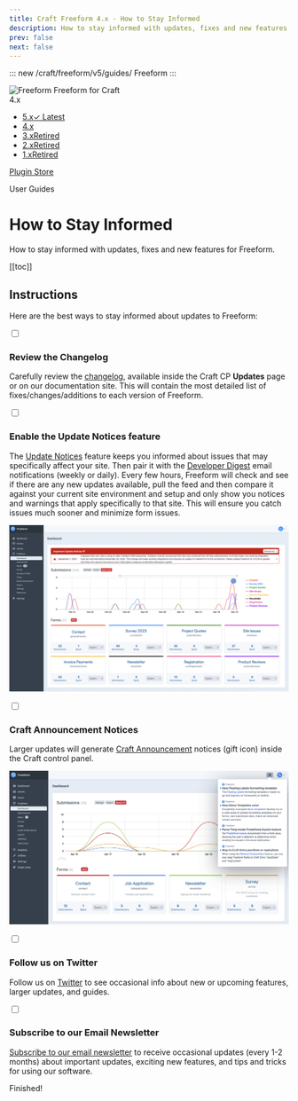 ```yaml
---
title: Craft Freeform 4.x - How to Stay Informed
description: How to stay informed with updates, fixes and new features for Freeform.
prev: false
next: false
---
```


<meta property="og:image" content="https://docs.solspace.com/extras/social/craft/freeform/freeform.png" />

::: new /craft/freeform/v5/guides/
Freeform
:::

<div id="pr-heading">
    <img src="https://docs.solspace.com/extras/icons/products/freeform-icon.png" alt="Freeform" class="pr-image">
    <span class="pr-name">Freeform</span>
    <span class="pr-category">for Craft</span>
    <div class="pr-v-wrapper">
        <div class="pr-v">
            <span class="pr-v-v">4.x</span>
            <span class="pr-v-arrow arrow down"></span>
        </div>
        <ul class="pr-v-list">
            <li><a href="/craft/freeform/v5/">5.x<span class="pr-v-type pr-latest">✓ Latest</span></a></li>
            <li><a href="/craft/freeform/v4/">4.x</a></li>
            <li><a href="/craft/freeform/v3/">3.x<span class="pr-v-type pr-retired">Retired</span></a></li>
            <li><a href="/craft/freeform/v2/">2.x<span class="pr-v-type pr-retired">Retired</span></a></li>
            <li><a href="/craft/freeform/v1/">1.x<span class="pr-v-type pr-retired">Retired</span></a></li>
        </ul>
    </div>
    <div class="pr-buy">
        <a href="https://plugins.craftcms.com/freeform" class="button button-blue"><span class="external-url">Plugin Store</span></a>
    </div>
</div>

<span class="page-section">User Guides</span>

# How to Stay Informed

How to stay informed with updates, fixes and new features for Freeform.


[[toc]]


## Instructions

Here are the best ways to stay informed about updates to Freeform:

<div class="step">
<label for="step1"><input type="checkbox" class="step-check" id="step1">

### Review the Changelog

</label>

Carefully review the [changelog](../setup/changelog/), available inside the Craft CP **Updates** page or on our documentation site. This will contain the most detailed list of fixes/changes/additions to each version of Freeform.

</div>

<div class="step">
<label for="step2"><input type="checkbox" class="step-check" id="step2">

### Enable the Update Notices feature

</label>

The [Update Notices](../reliability/update-notices/) feature keeps you informed about issues that may specifically affect your site. Then pair it with the [Developer Digest](../reliability/digest/) email notifications (weekly or daily). Every few hours, Freeform will check and see if there are any new updates available, pull the feed and then compare it against your current site environment and setup and only show you notices and warnings that apply specifically to that site. This will ensure you catch issues much sooner and minimize form issues.

![Update Notices preview](../images/cp/dashboard.png)

</div>

<div class="step">
<label for="step3"><input type="checkbox" class="step-check" id="step3">

### Craft Announcement Notices

</label>

Larger updates will generate [Craft Announcement](../reliability/update-notices/#update-notices--announcements) notices (gift icon) inside the Craft control panel.

![New Feature Announcements preview](../images/cp/plugin-announcements.png)

</div>

<div class="step">
<label for="step4"><input type="checkbox" class="step-check" id="step4">

### Follow us on Twitter

</label>

Follow us on [Twitter](https://twitter.com/solspace) to see occasional info about new or upcoming features, larger updates, and guides.

</div>

<div class="step">
<label for="step5"><input type="checkbox" class="step-check" id="step5">

### Subscribe to our Email Newsletter

</label>

[Subscribe to our email newsletter](https://email.solspace.com/h/r/68FF16F7F30A55692540EF23F30FEDED) to receive occasional updates (every 1-2 months) about important updates, exciting new features, and tips and tricks for using our software.

</div>

<div class="step-finished">Finished!</div>